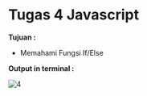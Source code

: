 # Tugas 4 Javascript

<b>Tujuan : </b>
<ul>
  <li>Memahami Fungsi If/Else</li>
</ul>

<b>Output in terminal : </b>

![4](https://user-images.githubusercontent.com/92837751/184459041-3d7ce5c2-0309-41d4-a0d8-5e3b54914780.jpg)
